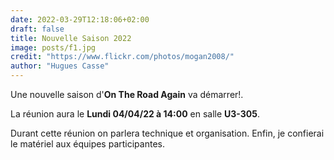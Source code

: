 ```yaml
---
date: 2022-03-29T12:18:06+02:00
draft: false
title: Nouvelle Saison 2022
image: posts/f1.jpg
credit: "https://www.flickr.com/photos/mogan2008/"
author: "Hugues Casse"
---
```


Une nouvelle saison d'**On The Road Again** va démarrer!.

La réunion aura le **Lundi 04/04/22 à 14:00** en salle **U3-305**.

Durant cette réunion on parlera technique et organisation. Enfin, je confierai le matériel aux équipes participantes.

